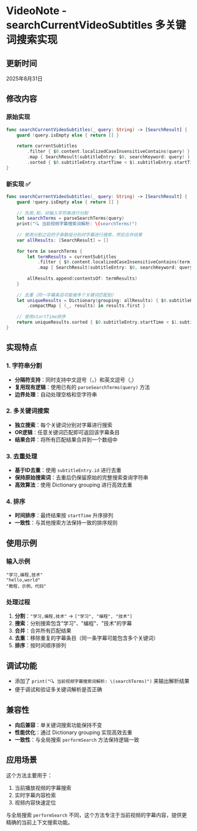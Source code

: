 # VideoNote - searchCurrentVideoSubtitles 多关键词搜索实现

## 更新时间
2025年8月31日

## 修改内容

### 原始实现
```swift
func searchCurrentVideoSubtitles(_ query: String) -> [SearchResult] {
    guard !query.isEmpty else { return [] }
    
    return currentSubtitles
        .filter { $0.content.localizedCaseInsensitiveContains(query) }
        .map { SearchResult(subtitleEntry: $0, searchKeyword: query) }
        .sorted { $0.subtitleEntry.startTime < $1.subtitleEntry.startTime }
}
```

### 新实现 ✅
```swift
func searchCurrentVideoSubtitles(_ query: String) -> [SearchResult] {
    guard !query.isEmpty else { return [] }
    
    // 先用,和，对输入字符串进行分割
    let searchTerms = parseSearchTerms(query)
    print("🔍 当前视频字幕搜索词解析: \(searchTerms)")
    
    // 使用分割之后的子串数组分别对字幕进行搜索，然后合并结果
    var allResults: [SearchResult] = []
    
    for term in searchTerms {
        let termResults = currentSubtitles
            .filter { $0.content.localizedCaseInsensitiveContains(term) }
            .map { SearchResult(subtitleEntry: $0, searchKeyword: query) }
        
        allResults.append(contentsOf: termResults)
    }
    
    // 去重（同一字幕条目可能被多个关键词匹配到）
    let uniqueResults = Dictionary(grouping: allResults) { $0.subtitleEntry.id }
        .compactMap { (_, results) in results.first }
    
    // 使用startTime排序
    return uniqueResults.sorted { $0.subtitleEntry.startTime < $1.subtitleEntry.startTime }
}
```

## 实现特点

### 1. 字符串分割
- **分隔符支持**：同时支持中文逗号（，）和英文逗号（,）
- **复用现有逻辑**：使用已有的 `parseSearchTerms(query)` 方法
- **边界处理**：自动处理空格和空字符串

### 2. 多关键词搜索
- **独立搜索**：每个关键词分别对字幕进行搜索
- **OR逻辑**：任意关键词匹配即可返回该字幕条目
- **结果合并**：将所有匹配结果合并到一个数组中

### 3. 去重处理
- **基于ID去重**：使用 `subtitleEntry.id` 进行去重
- **保持原始搜索词**：去重后仍保留原始的完整搜索查询字符串
- **高效算法**：使用 Dictionary grouping 进行高效去重

### 4. 排序
- **时间排序**：最终结果按 `startTime` 升序排列
- **一致性**：与其他搜索方法保持一致的排序规则

## 使用示例

### 输入示例
```
"学习,编程,技术"
"hello,world"
"教程，示例，代码"
```

### 处理过程
1. **分割**：`"学习,编程,技术"` → `["学习", "编程", "技术"]`
2. **搜索**：分别搜索包含"学习"、"编程"、"技术"的字幕
3. **合并**：合并所有匹配结果
4. **去重**：移除重复的字幕条目（同一条字幕可能包含多个关键词）
5. **排序**：按时间顺序排列

## 调试功能
- 添加了 `print("🔍 当前视频字幕搜索词解析: \(searchTerms)")` 来输出解析结果
- 便于调试和验证多关键词解析是否正确

## 兼容性
- **向后兼容**：单关键词搜索功能保持不变
- **性能优化**：通过 Dictionary grouping 实现高效去重
- **一致性**：与全局搜索 `performSearch` 方法保持逻辑一致

## 应用场景
这个方法主要用于：
1. 当前播放视频的字幕搜索
2. 实时字幕内容检索
3. 视频内容快速定位

与全局搜索 `performSearch` 不同，这个方法专注于当前视频的字幕内容，提供更精确的当前上下文搜索功能。
